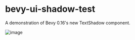 # bevy-ui-shadow-test

A demonstration of Bevy 0.16's new TextShadow component.

![image](https://github.com/user-attachments/assets/187e3221-2689-4e14-9415-33b8b59ab4ee)

